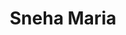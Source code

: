 ---
layout: people-layout
title: Sneha Maria
designation: Intern
email: 
description: Sneha holds a bachelor's degree in architecture from Bangalore University. Her interest lies in diagnosing problems and providing solutions to urban and development issues and creating a sustainable impact on people's lives. Being an inquisitive and introspective individual, she wishes to explore different allied fields that will contribute to her learning.
img: sneha.jpg
category: team
ide: sneha
permalink: /team/sneha/
---